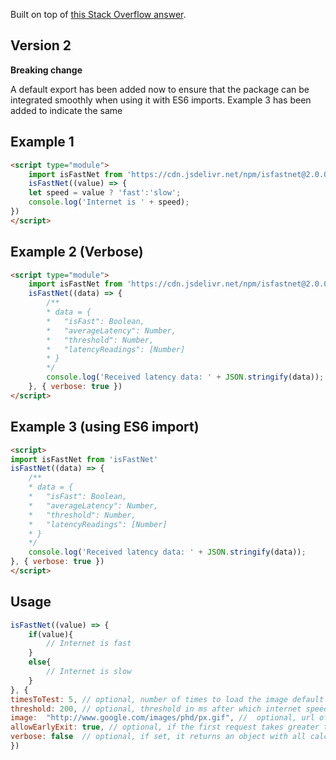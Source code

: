Built on top of [this Stack Overflow answer](https://stackoverflow.com/a/21372151/6513036).


## Version 2
**Breaking change** 

A default export has been added now to ensure that the package can be integrated smoothly when using it with ES6 imports. Example 3 has been added to indicate the same

## Example 1
```html
<script type="module">
    import isFastNet from 'https://cdn.jsdelivr.net/npm/isfastnet@2.0.0'
    isFastNet((value) => {
    let speed = value ? 'fast':'slow';
    console.log('Internet is ' + speed);
})
</script>
```

## Example 2 (Verbose)
```html
<script type="module">
    import isFastNet from 'https://cdn.jsdelivr.net/npm/isfastnet@2.0.0'
    isFastNet((data) => {
        /**
        * data = {
        *   "isFast": Boolean,
        *   "averageLatency": Number,
        *   "threshold": Number,
        *   "latencyReadings": [Number]
        * } 
        */
        console.log('Received latency data: ' + JSON.stringify(data));
    }, { verbose: true })
</script>
```

## Example 3 (using ES6 import)
```html
<script>
import isFastNet from 'isFastNet'
isFastNet((data) => {
    /**
    * data = {
    *   "isFast": Boolean,
    *   "averageLatency": Number,
    *   "threshold": Number,
    *   "latencyReadings": [Number]
    * } 
    */
    console.log('Received latency data: ' + JSON.stringify(data));
}, { verbose: true })
</script>
```

## Usage
```js
isFastNet((value) => {
    if(value){
        // Internet is fast
    }
    else{
        // Internet is slow
    }
}, { 
timesToTest: 5, // optional, number of times to load the image default is 5
threshold: 200, // optional, threshold in ms after which internet speed is considered slow
image:  "http://www.google.com/images/phd/px.gif", //  optional, url of the tiny image to load, keep this on a CDN
allowEarlyExit: true, // optional, if the first request takes greater than threshold*3 ms then the function exits with false
verbose: false  // optional, if set, it returns an object with all calculated latency data. Overrides allowEarlyExit option (See Example #2 for usage)
})

```